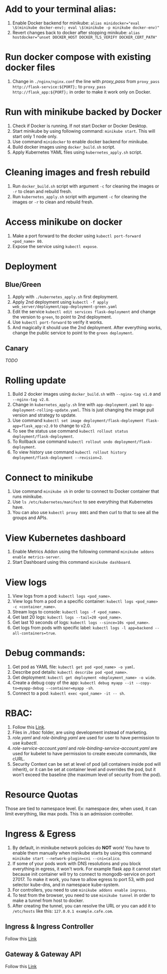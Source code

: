 # Add to your terminal alias:
1. Enable Docker backend for minikube: `alias minidocker="eval \$(minikube docker-env); eval \$(minikube -p minikube docker-env)"`
2. Revert changes back to docker after stopping minikube: `alias hostdocker="unset DOCKER_HOST DOCKER_TLS_VERIFY DOCKER_CERT_PATH"`

# Run docker compose with existing docker files
1. Change in `./nginx/nginx.conf` the line with *proxy_pass* from `proxy_pass http://flask-service:${PORT};` to `proxy_pass http://flask_app:${PORT};` in order to make it work only on Docker.

# Run with minikube backed by Docker
1. Check if Docker is running. If not start Docker or Docker Desktop.
2. Start minikube by using following command: `minikube start`. This will start only 1 node only.
3. Use command `minidocker` to enable docker backend for minikube.
4. Build docker images using `docker_build.sh` script.
5. Apply Kubernetes YAML files using `kubernetes_apply.sh` script.

# Cleaning images and fresh rebuild
1. Run `docker_build.sh` script with argument `-c` for cleaning the images or `-r` to clean and rebuild fresh.
2. Run `kubernetes_apply.sh` script with argument `-c` for cleaning the images or `-r` to clean and rebuild fresh.

# Access minikube on docker
1. Make a port forward to the docker using `kubectl port-forward <pod_name> 80`.
2. Expose the service using `kubectl expose`.

# Deployment
## Blue/Green
1. Apply with `./kubernetes_apply.sh` first deployment.
2. Apply 2nd deployment using `kubectl -f apply web_server/deployment/app-deployment-green.yaml`
3. Edit the service `kubectl edit services flask-deployment` and change the version to `green`, to point to 2nd deployment.
4. Use `kubectl port-forward` to verify it works.
5. And magically it should use the 2nd deployment. After everything works, change the public service to point to the `green deployment`.

## Canary
*TODO*

# Rolling update
1. Build 2 docker images using `docker_build.sh` with `--nginx-tag v1.0` and `--nginx-tag v2.0`.
2. Change in `kubernetes_apply.sh` line with `app-deployment.yaml` to `app-deployment-rolling-update.yaml`. This is just changing the image pull version and strategy to update.
3. Use command `kubectl set image deployment/flask-deployment flask-app=flask_app:v2.0` to change to v2.0.
4. To see the status use command `kubectl rollout status deployment/flask-deployment`.
5. To Rollback use command `kubectl rollout undo deployment/flask-deployment`.
6. To view history use command `kubectl rollout history deployment/flask-deployment --revision=2`.

# Connect to minikube
1. Use command `minikube sh` in order to connect to Docker container that runs minikube. 
2. Use `ls /etc/kubernetes/manifest` to see everything that Kubernetes have.
3. You can also use `kubectl proxy 8001` and then curl to that to see all the groups and APIs.

# View Kubernetes dashboard
1. Enable Metrics Addon using the following command `minikube addons enable metrics-server`.
2. Start Dashboard using this command `minikube dashboard`.

# View logs
1. View logs from a pod: `kubectl logs <pod_name>`.
2. View logs from a pod on a specific container: `kubectl logs <pod_name> -c <container_name>`.
3. Stream logs to console: `kubectl logs -f <pod_name>`.
4. Get last 20 logs: `kubectl logs --tail=20 <pod_name>`.
5. Get last 10 seconds of logs: `kubectl logs --since=10s <pod_name>`.
6. Get logs from pods with specific label: `kubectl logs -l app=backend --all-containers=true`.

# Debug commands:
1. Get pod as YAML file: `kubectl get pod <pod_name> -o yaml`.
2. Describe pod details: `kubectl describe pod <pod_name>`.
3. Get deployment: `kubectl get deployment <deployment_name> -o wide`.
4. Create a debug copy of the app: `kubectl debug myapp --it --copy-to=myapp-debug --container=myapp -sh`.
5. Connect to a pod: `kubectl exec <pod_name> -it -- sh`.

# RBAC:
1. Follow this [Link](https://blog.kubesimplify.com/kubernetes-access-control-with-authentication-authorization-admission-control).
2. Files in *./rbac* folder, are using development instead of marketing.
3. *role.yaml* and *role-binding.yaml* are used for user to have permission to use *kubectl*.
4. *role-service-account.yaml* and *role-binding-service-account.yaml* are used for kubelet to have permission to create execute commands, like cURL.
5. Security Context can be set at level of pod (all containers inside pod will inherit), or it can be set at container level and overrides the pod, but it won't exceed the baseline (the maximum level of security from the pod).

# Resource Quotas
Those are tied to namespace level. Ex: namespace dev, when used, it can limit everything, like max pods. This is an admission controller.

# Ingress & Egress
1. By default, in minikube network policies do **NOT** work! You have to enable them manually when minikube starts by using this command `minikube start --network-plugin=cni --cni=calico`.
2. If some of your pods work with DNS resolutions and you block everything in egress, it won't work. For example flask app it cannot start because init container will try to connect to mongodb-service on port 27017. To make it work, you have to allow egress to port 53, with pod selector kube-dns, and in namespace kube-system.
3. For controllers, you need to use `minikube addons enable ingress`.
4. To test from the browser, you need to use `minikube tunnel` in order to make a tunnel from host to docker.
5. After creating the tunnel, you can resolve the URL or you can add it to `/etc/hosts` like this: `127.0.0.1 example.cafe.com`.

## Ingress & Ingress Controller
Follow this [Link](https://kubernetes.io/docs/tasks/access-application-cluster/ingress-minikube/)

## Gateway & Gateway API
Follow this [Link](https://blog.nashtechglobal.com/hands-on-kubernetes-gateway-api-with-nginx-gateway-fabric/)
